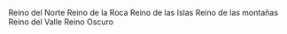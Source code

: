 Reino del Norte
Reino de la Roca
Reino de las Islas
Reino de las montañas
Reino del Valle
Reino Oscuro
